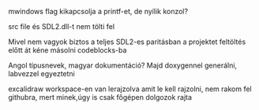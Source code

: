 mwindows flag kikapcsolja a printf-et, de nyílik konzol?

src file és SDL2.dll-t nem tölti fel

Mivel nem vagyok biztos a teljes SDL2-es paritásban a projektet feltöltés előtt át kéne másolni codeblocks-ba

Angol típusnevek, magyar dokumentáció? Majd doxygennel generálni, labvezzel egyeztetni

excalidraw workspace-en van lerajzolva amit le kell rajzolni, nem rakom fel githubra, mert minek,úgy is csak főgépen dolgozok rajta